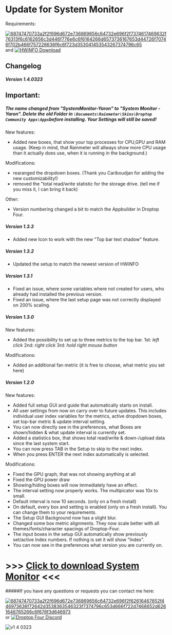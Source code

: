 
# Update for System Monitor 
Requirements: 

[![68747470733a2f2f696d672e736869656c64732e696f2f7374617469632f76313f6c6162656c3d446f776e6c6f6164266d6573736167653d44726f70746f702b466f757226636f6c6f723d353041453543267374796c65](https://user-images.githubusercontent.com/87992378/154039463-3752ebd5-eb5f-45f3-bc02-29e2e62b08a1.svg)](https://github.com/Droptop-Four/Update/releases/tag/Update)   and  [![HWiNFO Download](https://user-images.githubusercontent.com/87992378/159802418-6da40e77-64e9-4089-90cd-99054f4890e7.png)
](https://www.hwinfo.com/download/)





## Changelog

##### Version 1.4.0323
 
## Important: 
##### The name changed from "SystemMonitor-Yaron" to "System Monitor - Yaron". Delete the old Folder in `\Documents\Rainmeter\Skins\Droptop Community Apps\Apps`before installing. Your Settings will still be saved! 
 
New features:

- Added new boxes, that show your top processes for CPU,GPU and RAM usage. (Keep in mind, that Rainmeter will allways show more CPU usage than it actually does use, when it is running in the background.)

Modifications:

- rearanged the dropdown boxes. (Thank you Cariboudjan for adding the new customizability!)
- removed the "total read/write statistic for the storage drive. (tell me if you miss it, I can bring it back) 

Other:

- Version numbering changed a bit to match the Appbuilder in Droptop Four.

##### Version 1.3.3

- Added new Icon to work with the new "Top bar text shadow" feature.

##### Version 1.3.2

- Updated the setup to match the newest version of HWiNFO

##### Version 1.3.1

- Fixed an issue, where some variables where not created for users, who already had installed the previous version.
- Fixed an issue, where the last setup page was not correctly displayed on 200% scaling. 

##### Version 1.3.0

New features:

- Added the possibility to set up to three metrics to the top bar.
1st: *left click*
2nd: *right click*
3rd: *hold right mouse button*

Modifications:

- Added an additional fan metric (it is free to choose, what metric you set here)


##### Version 1.2.0

New features:

- Added full setup GUI and guide that automatically starts on install.
- All user settings from now on carry over to future updates. This includes individual user index variables for the metrics, active dropdown boxes, set top-bar metric & update interval setting.
- You can now directly see in the preferences, what Boxes are shown/hidden & what update interval is currently set.
- Added a statistics box, that shows total read/write & down-/upload  data since the last system start.
- You can now press TAB in the Setup to skip to the next index.
- When you press ENTER the next index automatically is selected.


Modifications:

- Fixed the GPU graph, that was not showing anything at all
- Fixed the GPU power draw
- Showing/hiding boxes will now immediately have an effect.
- The interval setting now properly works. The multipicator was 10x to small.
- Default interval is now 10 seconds. (only on a fresh install)
- On default, every box and setting is enabled (only on a fresh install). You can change them to your requirements.
- The Setup GUI Background now has a slight blur.
- Changed some box metric alignments. They now scale better with all themes/fonts/character spacings of Droptop-Four.
- The input boxes in the setup GUI automatically show previously set/active Index numbers. If nothing is set it will show "Index".
- You can now see in the preferences what version you are currently on.
 # >>> [Click to download System Monitor](https://github.com/Yaron2334/SystemMonitor/releases/download/v1.4.0323/System-Monitor-Yaron_1.4.0323.rmskin) <<<


#####If you have any questions or requests you can contact me here:


[![68747470733a2f2f696d672e736869656c64732e696f2f62616467652f446973636f72642d3538363546323f7374796c653d666f722d7468652d6261646765266c6f676f3d646973](https://user-images.githubusercontent.com/87992378/154038677-4d8d9361-6c53-4631-b59f-e4711223b333.svg)](https://discord.com/users/709053559836246137)  or [![Droptop Four Discord](https://user-images.githubusercontent.com/87992378/154041834-cc11eb39-0d5d-4ef1-b79e-db4135858fd2.png)](https://discord.com/invite/sr54GBHBxb)




![v1 4 0323](https://user-images.githubusercontent.com/87992378/159859953-df6c536d-160c-4a1f-9caa-bfd0eec73272.png)


